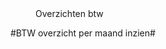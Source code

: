 <properties>
	<page>
		<title>Overzichten</title>
	</page>
	<menu>
		<position>Overzichten btw
		<title>Introductie</title>
	</menu>
</properties>

#BTW overzicht per maand inzien#
<description>

